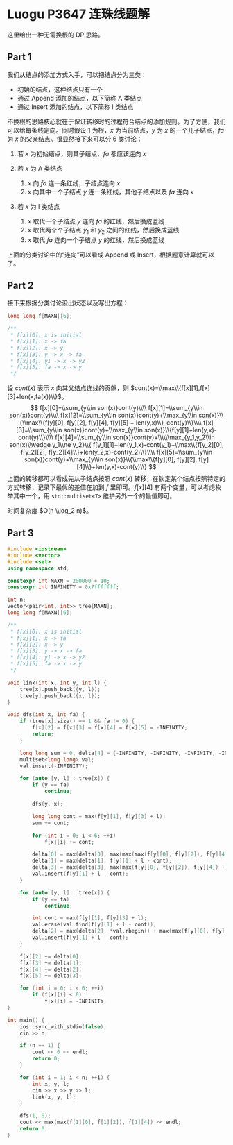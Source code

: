 # Luogu P3647 连珠线题解


这里给出一种无需换根的 DP 思路。

## Part 1

我们从结点的添加方式入手，可以把结点分为三类：

- 初始的结点，这种结点只有一个
- 通过 Append 添加的结点，以下简称 A 类结点
- 通过 Insert 添加的结点，以下简称 I 类结点

不换根的思路核心就在于保证转移时的过程符合结点的添加规则。为了方便，我们可以给每条线定向。同时假设 $1$ 为根，$x$ 为当前结点，$y$ 为 $x$ 的一个儿子结点，$fa$ 为 $x$ 的父亲结点。很显然接下来可以分 $6$ 类讨论：

1. 若 $x$ 为初始结点，则其子结点、$fa$ 都应该连向  $x$
2. 若 $x$ 为 A 类结点
   1.  $x$ 向 $fa$ 连一条红线，子结点连向 $x$
   2. $x$ 向其中一个子结点 $y$ 连一条红线，其他子结点以及 $fa$ 连向  $x$

3. 若 $x$ 为 I 类结点
   1. $x$ 取代一个子结点 $y$ 连向 $fa$ 的红线，然后换成蓝线
   2. $x$ 取代两个个子结点 $y_1$ 和 $y_2$ 之间的红线，然后换成蓝线
   3. $x$ 取代 $fa$ 连向一个子结点 $y$ 的红线，然后换成蓝线

上面的分类讨论中的“连向”可以看成 Append 或 Insert，根据题意计算就可以了。

## Part 2

接下来根据分类讨论设出状态以及写出方程：

```cpp
long long f[MAXN][6];

/**
 * f[x][0]: x is initial
 * f[x][1]: x -> fa
 * f[x][2]: x -> y
 * f[x][3]: y -> x -> fa
 * f[x][4]: y1 -> x -> y2
 * f[x][5]: fa -> x -> y
 */
```

设 $cont(x)$ 表示 $x$ 向其父结点连线的贡献，则 $cont(x)=\\max\\{f[x][1],f[x][3]+len(x,fa(x))\\}$。
$$
f[x][0]=\\sum_{y\\in son(x)}cont(y)\\\\
f[x][1]=\\sum_{y\\in son(x)}cont(y)\\\\
f[x][2]=\\sum_{y\\in son(x)}cont(y)+\\max_{y\\in son(x)}\\{\\max\\{f[y][0], f[y][2], f[y][4], f[y][5] + len(y,x)\\}-cont(y)\\}\\\\
f[x][3]=\\sum_{y\\in son(x)}cont(y)+\\max_{y\\in son(x)}\\{f[y][1]+len(y,x)-cont(y)\\}\\\\
f[x][4]=\\sum_{y\\in son(x)}cont(y)+\\\\\\max_{y_1,y_2\\in son(x)\\wedge y_1\\ne y_2}\\{
f[y_1][1]+len(y_1,x)-cont(y_1)+\\max\\{f[y_2][0], f[y_2][2], f[y_2][4]\\}+len(y_2,x)-cont(y_2)\\}\\\\
f[x][5]=\\sum_{y\\in son(x)}cont(y)+\\max_{y\\in son(x)}\\{\\max\\{f[y][0], f[y][2], f[y][4]\\}+len(y,x)-cont(y)\\}
$$
上面的转移都可以看成先从子结点按照 $cont(x)$ 转移，在钦定某个结点按照特定的方式转移，记录下最优的差值在加到 $f$ 里即可。$f[x][4]$ 有两个变量，可以考虑枚举其中一个，用 `std::multiset<T>` 维护另外一个的最值即可。

时间复杂度 $O(n \\log_2 n)$。

## Part 3

```cpp
#include <iostream>
#include <vector>
#include <set>
using namespace std;

constexpr int MAXN = 200000 + 10;
constexpr int INFINITY = 0x7fffffff;

int n;
vector<pair<int, int>> tree[MAXN];
long long f[MAXN][6];

/**
 * f[x][0]: x is initial
 * f[x][1]: x -> fa
 * f[x][2]: x -> y
 * f[x][3]: y -> x -> fa
 * f[x][4]: y1 -> x -> y2
 * f[x][5]: fa -> x -> y
 */

void link(int x, int y, int l) {
    tree[x].push_back({y, l});
    tree[y].push_back({x, l});
}

void dfs(int x, int fa) {
    if (tree[x].size() == 1 && fa != 0) {
        f[x][2] = f[x][3] = f[x][4] = f[x][5] = -INFINITY;
        return;
    }

    long long sum = 0, delta[4] = {-INFINITY, -INFINITY, -INFINITY, -INFINITY};
    multiset<long long> val;
    val.insert(-INFINITY);

    for (auto [y, l] : tree[x]) {
        if (y == fa)
            continue;

        dfs(y, x);

        long long cont = max(f[y][1], f[y][3] + l);
        sum += cont;

        for (int i = 0; i < 6; ++i)
            f[x][i] += cont;

        delta[0] = max(delta[0], max(max(max(f[y][0], f[y][2]), f[y][4]), f[y][5] + l) - cont);
        delta[1] = max(delta[1], f[y][1] + l - cont);
        delta[3] = max(delta[3], max(max(f[y][0], f[y][2]), f[y][4]) + l - cont);
        val.insert(f[y][1] + l - cont);
    }

    for (auto [y, l] : tree[x]) {
        if (y == fa)
            continue;

        int cont = max(f[y][1], f[y][3] + l);
        val.erase(val.find(f[y][1] + l - cont));
        delta[2] = max(delta[2], *val.rbegin() + max(max(f[y][0], f[y][2]), f[y][4]) + l - cont);
        val.insert(f[y][1] + l - cont);
    }

    f[x][2] += delta[0];
    f[x][3] += delta[1];
    f[x][4] += delta[2];
    f[x][5] += delta[3];

    for (int i = 0; i < 6; ++i)
        if (f[x][i] < 0)
            f[x][i] = -INFINITY;
}

int main() {
    ios::sync_with_stdio(false);
    cin >> n;

    if (n == 1) {
        cout << 0 << endl;
        return 0;
    }

    for (int i = 1; i < n; ++i) {
        int x, y, l;
        cin >> x >> y >> l;
        link(x, y, l);
    }

    dfs(1, 0);
    cout << max(max(f[1][0], f[1][2]), f[1][4]) << endl;
    return 0;
}
```

